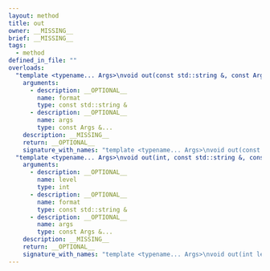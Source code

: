 ```yaml
---
layout: method
title: out
owner: __MISSING__
brief: __MISSING__
tags:
  - method
defined_in_file: ""
overloads:
  "template <typename... Args>\nvoid out(const std::string &, const Args &...)":
    arguments:
      - description: __OPTIONAL__
        name: format
        type: const std::string &
      - description: __OPTIONAL__
        name: args
        type: const Args &...
    description: __MISSING__
    return: __OPTIONAL__
    signature_with_names: "template <typename... Args>\nvoid out(const std::string & format, const Args &... args)"
  "template <typename... Args>\nvoid out(int, const std::string &, const Args &...)":
    arguments:
      - description: __OPTIONAL__
        name: level
        type: int
      - description: __OPTIONAL__
        name: format
        type: const std::string &
      - description: __OPTIONAL__
        name: args
        type: const Args &...
    description: __MISSING__
    return: __OPTIONAL__
    signature_with_names: "template <typename... Args>\nvoid out(int level, const std::string & format, const Args &... args)"
---
```

